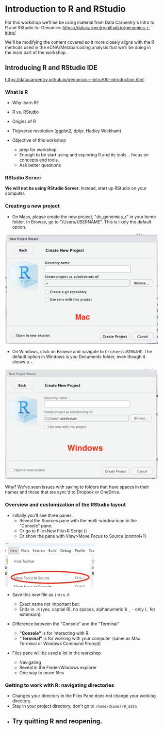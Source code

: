 # Introduction to R and RStudio

For this workshop we'll be be using material from Data Carpentry's Intro to R and RStudio for Genomics <https://datacarpentry.github.io/genomics-r-intro/>

We'll be modifying the content covered so it more closely aligns with the R methods used in the eDNA/Metabarcoding analysis that we'll be doing in the main part of the workshop.

## Introducing R and RStudio IDE

<https://datacarpentry.github.io/genomics-r-intro/00-introduction.html>

### What is R

- Why learn R?
- R vs. RStudio
- Origins of R
- Tidyverse revolution (ggplot2, dplyr, Hadley Wickham)

- Objective of this workshop
  - prep for workshop
  - Enough to be start using and exploring R and its tools... focus on concepts and tools.
  - Ask better questions

### RStudio Server

**We will not be using RStudio Server**. Instead, start up RStudio on your computer.

### Creating a new project

- On Macs, please create the new project, "dc_genomics_r" in your home folder. In Browse, go to "/Users/USERNAME". This is likely the default option.

![New project window on Mac](../images/mac-create-new-project.png)

- On Windows, click on Browse and navigate to `C:\Users\USERNAME`. The default option in Windows is you Documents folder, even though it shows a `~`.

![New project window on Windows](../images/windows-create-new-project.png)

Why? We've seen issues with saving to folders that have spaces in their names and those that are sync'd to Dropbox or OneDrive.

### Overview and customization of the RStudio layout

- Initially you'll see three panes.
  - Reveal the Sources pane with the multi-window icon in the "Console" pane.
  - Or go to File>New File>R Script ()
  - Or show the pane with View>Move Focus to Source (control+1)

![Reveal Sourced Pane](../images/show-source-pane.png)

- Save this new file as `intro.R`
  - Exact name not important but:
  - Ends in `.R` (yes, captial R), no spaces, alphanumeric &  `_` `-` only (`.` for extension).

- Difference between the "Console" and the "Terminal"
  - **"Console"** is for interacting with R.
  - **"Terminal"** is for working with your computer (same as Mac Terminal or Windows Command Prompt)

- Files pane will be used a lot in the workshop
  - Navigating
  - Reveal in the Finder/Windows explorer
  - One way to move files

### Getting to work with R: navigating directories

- Changes your directory in the Files Pane does not change your working directory.
- Stay in your project directory, don't go to `/home/dcuser/R_data`

## 

- Try quitting R and reopening.
  - 
